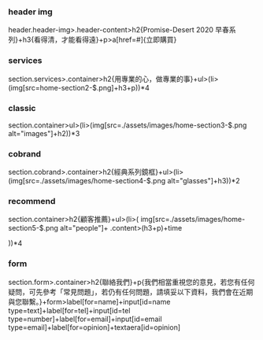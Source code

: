 ### header img

header.header-img>.header-content>h2{Promise-Desert 2020 早春系列}+h3{看得清，才能看得遠}+p>a[href=#]{立即購買}

### services

section.services>.container>h2{用專業的心，做專業的事}+ul>(li>(img[src=home-section2-$.png]+h3+p))\*4

### classic

section.container>ul>(li>(img[src=./assets/images/home-section3-$.png alt="images"]+h2))\*3

### cobrand

section.cobrand>.container>h2{經典系列鏡框}+ul>(li>(img[src=./assets/images/home-section4-$.png alt="glasses"]+h3))\*2

### recommend

section.container>h2{顧客推薦}+ul>(li>(
img[src=./assets/images/home-section5-$.png alt="people"]+
.content>(h3+p)+time

))\*4

### form

section.form>.container>h2{聯絡我們}+p{我們相當重視您的意見，若您有任何疑問，可先參考「常見問題」，若仍有任何問題，請填妥以下資料，我們會在近期與您聯繫。}+form>label[for=name]+input[id=name type=text]+label[for=tel]+input[id=tel type=number]+label[for=email]+input[id=email type=email]+label[for=opinion]+textaera[id=opinion]
